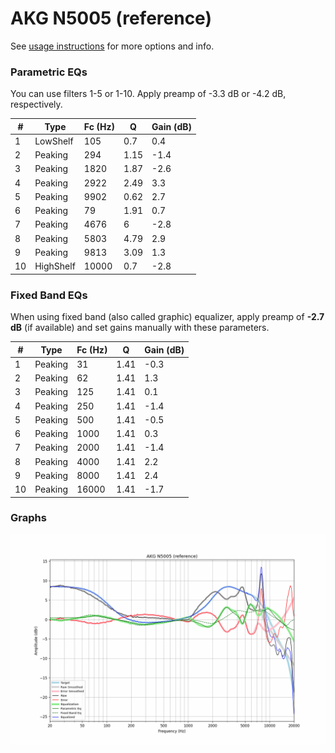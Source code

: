 # AKG N5005 (reference)
See [usage instructions](https://github.com/jaakkopasanen/AutoEq#usage) for more options and info.

### Parametric EQs
You can use filters 1-5 or 1-10. Apply preamp of -3.3 dB or -4.2 dB, respectively.

|   # | Type      |   Fc (Hz) |    Q |   Gain (dB) |
|-----|-----------|-----------|------|-------------|
|   1 | LowShelf  |       105 | 0.7  |         0.4 |
|   2 | Peaking   |       294 | 1.15 |        -1.4 |
|   3 | Peaking   |      1820 | 1.87 |        -2.6 |
|   4 | Peaking   |      2922 | 2.49 |         3.3 |
|   5 | Peaking   |      9902 | 0.62 |         2.7 |
|   6 | Peaking   |        79 | 1.91 |         0.7 |
|   7 | Peaking   |      4676 | 6    |        -2.8 |
|   8 | Peaking   |      5803 | 4.79 |         2.9 |
|   9 | Peaking   |      9813 | 3.09 |         1.3 |
|  10 | HighShelf |     10000 | 0.7  |        -2.8 |

### Fixed Band EQs
When using fixed band (also called graphic) equalizer, apply preamp of **-2.7 dB** (if available) and set gains manually with these parameters.

|   # | Type    |   Fc (Hz) |    Q |   Gain (dB) |
|-----|---------|-----------|------|-------------|
|   1 | Peaking |        31 | 1.41 |        -0.3 |
|   2 | Peaking |        62 | 1.41 |         1.3 |
|   3 | Peaking |       125 | 1.41 |         0.1 |
|   4 | Peaking |       250 | 1.41 |        -1.4 |
|   5 | Peaking |       500 | 1.41 |        -0.5 |
|   6 | Peaking |      1000 | 1.41 |         0.3 |
|   7 | Peaking |      2000 | 1.41 |        -1.4 |
|   8 | Peaking |      4000 | 1.41 |         2.2 |
|   9 | Peaking |      8000 | 1.41 |         2.4 |
|  10 | Peaking |     16000 | 1.41 |        -1.7 |

### Graphs
![](./AKG%20N5005%20(reference).png)
